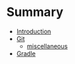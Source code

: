 # Summary

* [Introduction](README.md)
* [Git](notes/git/git.md)
   * [miscellaneous](miscellaneous.md)
* [Gradle](notes/gradle/gradle.md)

